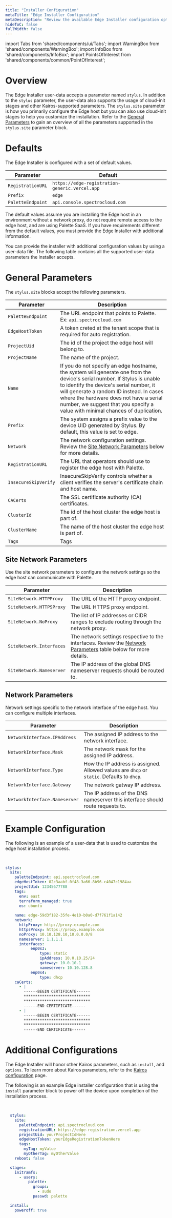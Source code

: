 ```yaml
---
title: "Installer Configuration"
metaTitle: "Edge Installer Configuration"
metaDescription: "Review the available Edge Installer configuration options."
hideToC: false
fullWidth: false
---
```


import Tabs from 'shared/components/ui/Tabs';
import WarningBox from 'shared/components/WarningBox';
import InfoBox from 'shared/components/InfoBox';
import PointsOfInterest from 'shared/components/common/PointOfInterest';


# Overview

The Edge Installer user-data accepts a parameter named `stylus`. In addition to the `stylus` parameter, the user-data also supports the usage of cloud-init stages and other Kairos-supported parameters. The `stylus.site` parameter is how you primarily configure the Edge host but you can also use cloud-init stages to help you customize the installation. Refer to the [General Parameters](/clusters/edge/edge-configuration/installer-reference) to gain an overview of all the parameters supported in the `stylus.site` parameter block. 

# Defaults

The Edge Installer is configured with a set of default values.  

| Parameter | Default |
| --- | --- |
| `RegistrationURL`| `https://edge-registration-generic.vercel.app`|
| `Prefix`| `edge`|
| `PaletteEndpoint`| `api.console.spectrocloud.com`|

The default values assume you are installing the Edge host in an environment without a network proxy, do not require remote access to the edge host, and are using Palette SaaS. If you have requirements different from the default values, you must provide the Edge Installer with additional information. 

You can provide the installer with additional configuration values by using a user-data file. The following table contains all the supported user-data parameters the installer accepts.

# General Parameters

The `stylus.site` blocks accept the following parameters.

| Parameter | Description | 
| --- | --- |
| `PaletteEndpoint` | The URL endpoint that points to Palette. Ex: `api.spectrocloud.com` | 
| `EdgeHostToken` | A token creted at the tenant scope that is required for auto registration. |
| `ProjectUid` | The id of the project the edge host will belong to.  |
| `ProjectName` | The name of the project. 
| `Name` | If you do not specify an edge hostname, the system will generate one from the device's serial number. If Stylus is unable to identify the device's serial number, it will generate a random ID instead. In cases where the hardware does not have a serial number, we suggest that you specify a value with minimal chances of duplication.  |
| `Prefix` | The system assigns a prefix value to the device UID generated by Stylus. By default, this value is set to edge. |
| `Network` | The network configuration settings. Review the [Site Network Parameters](/clusters/edge/edge-configuration/installer-reference#sitenetworkparameters) below for more details. | 
| `RegistrationURL` | The URL that operators should use to register the edge host with Palette. | 
| `InsecureSkipVerify` | InsecureSkipVerify controls whether a client verifies the server's certificate chain and host name. | 
| `CACerts` | The SSL certificate authority (CA) certificates.| 
| `ClusterId` | The id of the host cluster the edge host is part of. | 
| `ClusterName` | The name of the host cluster the edge host is part of. |
| `Tags` | Tags | 

## Site Network Parameters

Use the site network parameters to configure the network settings so the edge host can communicate with Palette.

| Parameter | Description | 
| --- | --- |
| `SiteNetwork.HTTPProxy` | The URL of the HTTP proxy endpoint. | 
| `SiteNetwork.HTTPSProxy` | The URL HTTPS proxy endpoint. | 
| `SiteNetwork.NoProxy` | The list of IP addresses or CIDR ranges to exclude routing through the network proxy. | 
| `SiteNetwork.Interfaces` | The network settings respective to the interfaces. Review the [Network Parameters](/clusters/edge/edge-configuration/installer-reference#networkparameters) table below for more details. | 
| `SiteNetwork.Nameserver` | The  IP address of the global DNS nameserver requests should be routed to. | 

## Network Parameters

Network settings specific to the network interface of the edge host. You can configure multiple interfaces.

| Parameter | Description |
| --- | --- |
| `NetworkInterface.IPAddress` | The assigned IP address to the network interface. | 
| `NetworkInterface.Mask` | The network mask for the assigned IP address. | 
| `NetworkInterface.Type` | How the IP address is assigned. Allowed values are `dhcp` or `static`. Defaults to `dhcp`. | 
| `NetworkInterface.Gateway` | The network gatway IP address. |
| `NetworkInterface.Nameserver` | The IP address of the DNS nameserver this interface should route requests to.| 

# Example Configuration

The following is an example of a user-data that is used to customize the edge host installation process.

<br />

```yaml
stylus:
  site:
    paletteEndpoint: api.spectrocloud.com
    edgeHostToken: 02c3aabf-0f48-3a66-8b96-c4047c1984aa
    projectUid: 12345677788
    tags:
      env: east
      terraform_managed: true
      os: ubuntu
    
    name: edge-59d3f182-35fe-4e10-b0a0-d7f761f1a142
    network:
      httpProxy: http://proxy.example.com
      httpsProxy: https://proxy.example.com
      noProxy: 10.10.128.10,10.0.0.0/8    
      nameserver: 1.1.1.1
      interfaces:
           enp0s3:
               type: static
               ipAddress: 10.0.10.25/24
               gateway: 10.0.10.1
               nameserver: 10.10.128.8
           enp0s4:
               type: dhcp 
    caCerts:
      - |
        ------BEGIN CERTIFICATE------
        *****************************
        *****************************
        ------END CERTIFICATE------
      - |
        ------BEGIN CERTIFICATE------
        *****************************
        *****************************
        ------END CERTIFICATE------
```
# Additional Configurations

The Edge Installer will honor other Kairos parameters, such as `install`, and `options`. To learn more about Kairos parameters, refer to the [Kairos configuration](https://kairos.io/docs/reference/configuration/) page.

The following is an example Edge installer configuration that is using the `install` parameter block to power off the device upon completion of the installation process.  

<br />

```yaml
  stylus:
    site:
      paletteEndpoint: api.spectrocloud.com
      registrationURL: https://edge-registration.vercel.app 
      projectUid: yourProjectIdHere
      edgeHostToken: yourEdgeRegistrationTokenHere
      tags:
        myTag: myValue
        myOtherTag: myOtherValue
    reboot: false

  stages:
    initramfs:
      - users:
          palette:
            groups:
              - sudo
            passwd: palette

  install:
    poweroff: true
```